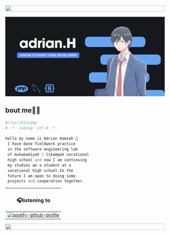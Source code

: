<img src="https://i.imgur.com/dBaSKWF.gif" height="20" width="100%">



![RYANNNHZ Banner Image](adrian.png)


##
<h2>bout me🧑‍🏫</h2>

```php
#!/usr/bin/php
# -*- coding: utf-8 -*-

hello my name is Adrian Hamzah 👋
 I have done fieldwork practice
 in the software engineering lab
 of muhamadiyah 1 Cikampek vocational
 high school and now I am continuing
 my studies as a student at a
 vocational high school.In the
 future I am open to doing some
 projects and cooperation together. 

```




|<h3>🎧listening to</h3>|
|------------|
|[![spotify-github-profile](https://spotify-github-profile.vercel.app/api/view?uid=31polcjwbcwirp7kxv2yynlsqsfq&cover_image=true&theme=natemoo-re&show_offline=false&background_color=121212&interchange=false&bar_color=53b14f&bar_color_cover=true)](https://github.com/kittinan/spotify-github-profile)           |


<img src="https://i.imgur.com/dBaSKWF.gif" height="20" width="100%">

